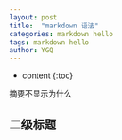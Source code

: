 ```yaml
---
layout: post
title:  "markdown 语法"
categories: markdown hello
tags: markdown hello
author: YGQ
---
```


* content
{:toc}

摘要不显示为什么


## 二级标题
